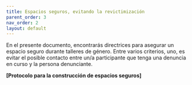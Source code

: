 ```yaml
---
title: Espacios seguros, evitando la revictimización
parent_order: 3
nav_order: 2
layout: default
---
```

En el presente documento, encontrarás directrices para asegurar un espacio seguro durante talleres de género. Entre varios criterios, uno, es evitar el posible contacto entre un/a participante que tenga una denuncia en curso y la persona denunciante.

**\[Protocolo para la construcción de espacios seguros\]**
